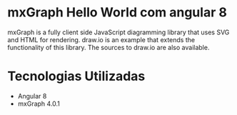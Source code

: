 # mxGraph Hello World com angular 8
mxGraph is a fully client side JavaScript diagramming library that uses SVG and HTML for rendering. draw.io is an example that extends the functionality of this library. The sources to draw.io are also available.

# Tecnologias Utilizadas
* Angular 8
* mxGraph 4.0.1
